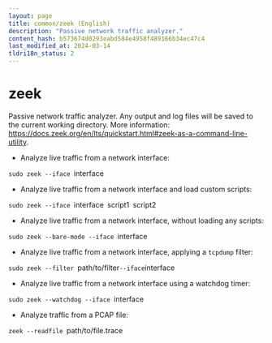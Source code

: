 ```yaml
---
layout: page
title: common/zeek (English)
description: "Passive network traffic analyzer."
content_hash: b573674d0293eabd584e4958f489166b34ec47c4
last_modified_at: 2024-03-14
tldri18n_status: 2
---
```

# zeek

Passive network traffic analyzer.
Any output and log files will be saved to the current working directory.
More information: <https://docs.zeek.org/en/lts/quickstart.html#zeek-as-a-command-line-utility>.

- Analyze live traffic from a network interface:

`sudo zeek --iface `<span class="tldr-var badge badge-pill bg-dark-lm bg-white-dm text-white-lm text-dark-dm font-weight-bold">interface</span>

- Analyze live traffic from a network interface and load custom scripts:

`sudo zeek --iface `<span class="tldr-var badge badge-pill bg-dark-lm bg-white-dm text-white-lm text-dark-dm font-weight-bold">interface</span>` `<span class="tldr-var badge badge-pill bg-dark-lm bg-white-dm text-white-lm text-dark-dm font-weight-bold">script1</span>` `<span class="tldr-var badge badge-pill bg-dark-lm bg-white-dm text-white-lm text-dark-dm font-weight-bold">script2</span>

- Analyze live traffic from a network interface, without loading any scripts:

`sudo zeek --bare-mode --iface `<span class="tldr-var badge badge-pill bg-dark-lm bg-white-dm text-white-lm text-dark-dm font-weight-bold">interface</span>

- Analyze live traffic from a network interface, applying a `tcpdump` filter:

`sudo zeek --filter `<span class="tldr-var badge badge-pill bg-dark-lm bg-white-dm text-white-lm text-dark-dm font-weight-bold">path/to/filter</span>` --iface `<span class="tldr-var badge badge-pill bg-dark-lm bg-white-dm text-white-lm text-dark-dm font-weight-bold">interface</span>

- Analyze live traffic from a network interface using a watchdog timer:

`sudo zeek --watchdog --iface `<span class="tldr-var badge badge-pill bg-dark-lm bg-white-dm text-white-lm text-dark-dm font-weight-bold">interface</span>

- Analyze traffic from a PCAP file:

`zeek --readfile `<span class="tldr-var badge badge-pill bg-dark-lm bg-white-dm text-white-lm text-dark-dm font-weight-bold">path/to/file.trace</span>
